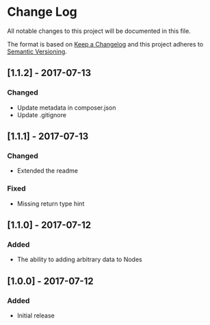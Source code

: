 # Change Log
All notable changes to this project will be documented in this file.

The format is based on [Keep a Changelog](http://keepachangelog.com/en/1.0.0/)
and this project adheres to [Semantic Versioning](http://semver.org/spec/v2.0.0.html).

## [1.1.2] - 2017-07-13
### Changed
  * Update metadata in composer.json
  * Update .gitignore
  
## [1.1.1] - 2017-07-13
### Changed
  * Extended the readme

### Fixed
  * Missing return type hint
  
## [1.1.0] - 2017-07-12
### Added
  * The ability to adding arbitrary data to Nodes

## [1.0.0] - 2017-07-12
### Added
  * Initial release